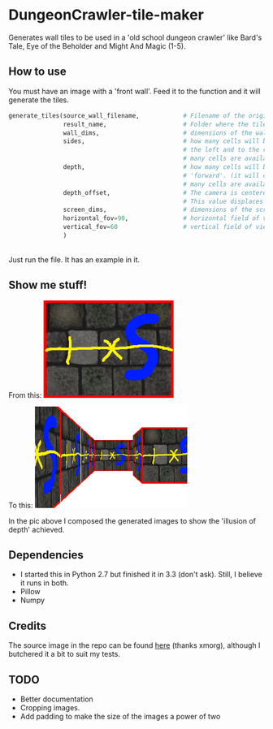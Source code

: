 DungeonCrawler-tile-maker
=========================

Generates wall tiles to be used in a 'old school dungeon crawler' like Bard's Tale, Eye of the Beholder and Might And Magic (1-5). 


How to use
----------

You must have an image with a 'front wall'. Feed it to the function and it will generate the tiles.

```python
generate_tiles(source_wall_filename, 			# Filename of the original image
			   result_name, 					# Folder where the tiles will be generated to
			   wall_dims, 						# dimensions of the wall - tuple(width, height)
			   sides, 							# how many cells will be considered and calculated to 
												# the left and to the right. (it will correspond to how
												# many cells are available to be rendered)
			   depth, 							# how many cells will be considered and calculated 
												# 'forward'. (it will correspond to how
												# many cells are available to be rendered)
			   depth_offset, 					# The camera is centerend inside the cell at (0,0,0). 
												# This value displaces all the cells 'forward'
			   screen_dims, 					# dimensions of the screen - tuple(width, height)
			   horizontal_fov=90, 				# horizontal field of view angle, in degrees
			   vertical_fov=60					# vertical field of view angle, in degrees
			   )
			  
```

Just run the file. It has an example in it.


Show me stuff!
--------------

From this:
![Original Image](wall.png "From this")

To this:
![Composition of the resulting images](result.png "To this.")

In the pic above I composed the generated images to show the 'illusion of depth' achieved.


Dependencies
------------

- I started this in Python 2.7 but finished it in 3.3 (don't ask). Still, I believe it runs in both.
- Pillow
- Numpy


Credits
-------

The source image in the repo can be found [here](http://opengameart.org/node/10606) (thanks xmorg), although I butchered it a bit to suit my tests.


TODO
----

- Better documentation
- Cropping images.
- Add padding to make the size of the images a power of two

